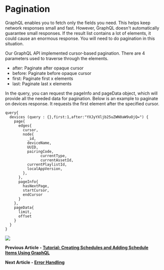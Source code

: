 # Pagination

GraphQL enables you to fetch only the fields you need. This helps keep network responses small and fast. However, GraphQL doesn't automatically guarantee small responses. If the result list contains a lot of elements, it could cause an enormous response. You will need to do pagination in this situation.

Our GraphQL API implemented cursor-based pagination. There are 4 parameters used to traverse through the elements.

* after: Paginate after opaque cursor
* before: Paginate before opaque cursor
* first: Paginate first x elements
* last: Paginate last x elements

In the query, you can request the pageInfo and pageData object, which will provide all the needed data for pagination. Below is an example to paginate on devices response. It requests the first element after the specified cursor.

```
query{  
  devices (query : {},first:1,after:"YXJyYXljb25uZWN0aW9uOjQ=") {  
    page{  
      edges{  
        cursor,  
        node{  
          _id,  
          deviceName,  
          UUID,  
          pairingCode,  
    			currentType,  
    			currentAssetId,  
          currentPlaylistId,  
          localAppVersion,  
        },  
      },  
      pageInfo{  
        hasNextPage,  
        startCursor,  
        endCursor  
      }  
    },  
    pageData{  
      limit,  
      offset  
    }  
  }  
}
```

![](https://support.optisigns.com/hc/article_attachments/36564421486483)

**Previous Article - [Tutorial: Creating Schedules and Adding Schedule Items Using GraphQL](https://support.optisigns.com/hc/en-us/articles/36558834998291-Tutorial-Creating-Schedules-and-Adding-Schedule-Items-Using-GraphQL)**

**Next Article - [Error Handling](https://support.optisigns.com/hc/en-us/articles/4414564078995-Error-Handling)**